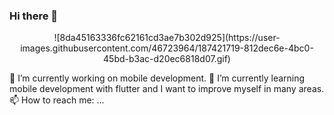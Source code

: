 ### Hi there 👋
<div id="header" align="center">
![8da45163336fc62161cd3ae7b302d925](https://user-images.githubusercontent.com/46723964/187421719-812dec6e-4bc0-45bd-b3ac-d20ec6818d07.gif)

</div>


🔭 I’m currently working on mobile development. 
🌱 I’m currently learning mobile development with flutter and I want to improve myself in many areas.
📫 How to reach me: ...






<!--
**ozrbrko/ozrbrko** is a ✨ _special_ ✨ repository because its `README.md` (this file) appears on your GitHub profile.

Here are some ideas to get you started:

- 🔭 I’m currently working on ...
- 🌱 I’m currently learning ...
- 👯 I’m looking to collaborate on ...
- 🤔 I’m looking for help with ...
- 💬 Ask me about ...
- 📫 How to reach me: ...
- 😄 Pronouns: ...
- ⚡ Fun fact: ...
-->
